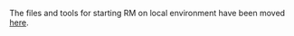 The files and tools for starting RM on local environment have been moved [here](https://github.com/Azure/remote-monitoring-services-dotnet/tree/master/scripts/local).
